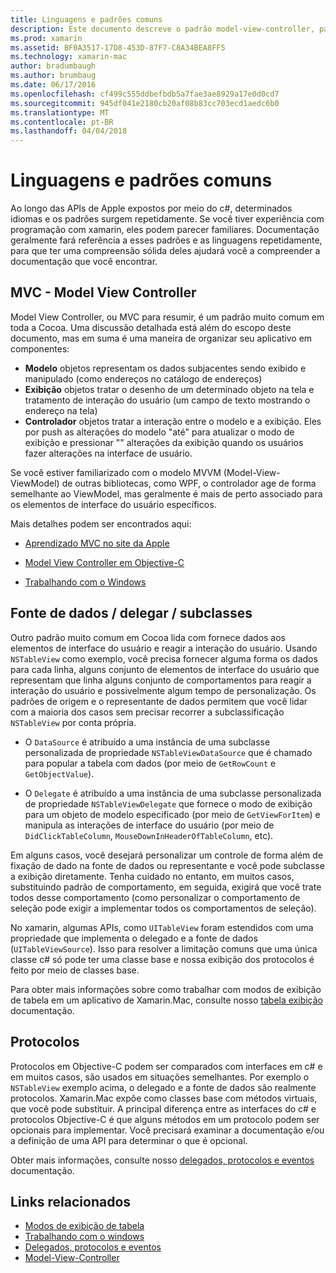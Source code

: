 ```yaml
---
title: Linguagens e padrões comuns
description: Este documento descreve o padrão model-view-controller, padrões de dados de origem e o delegado e protocolos.
ms.prod: xamarin
ms.assetid: BF0A3517-17D8-453D-87F7-C8A34BEA8FF5
ms.technology: xamarin-mac
author: bradumbaugh
ms.author: brumbaug
ms.date: 06/17/2016
ms.openlocfilehash: cf499c555ddbefbdb5a7fae3ae8929a17e0d0cd7
ms.sourcegitcommit: 945df041e2180cb20af08b83cc703ecd1aedc6b0
ms.translationtype: MT
ms.contentlocale: pt-BR
ms.lasthandoff: 04/04/2018
---
```

# <a name="common-patterns-and-idioms"></a>Linguagens e padrões comuns

Ao longo das APIs de Apple expostos por meio do c#, determinados idiomas e os padrões surgem repetidamente. Se você tiver experiência com programação com xamarin, eles podem parecer familiares. Documentação geralmente fará referência a esses padrões e as linguagens repetidamente, para que ter uma compreensão sólida deles ajudará você a compreender a documentação que você encontrar.

## <a name="mvc---model-view-controller"></a>MVC - Model View Controller

Model View Controller, ou MVC para resumir, é um padrão muito comum em toda a Cocoa. Uma discussão detalhada está além do escopo deste documento, mas em suma é uma maneira de organizar seu aplicativo em componentes:

- **Modelo** objetos representam os dados subjacentes sendo exibido e manipulado (como endereços no catálogo de endereços)
- **Exibição** objetos tratar o desenho de um determinado objeto na tela e tratamento de interação do usuário (um campo de texto mostrando o endereço na tela)
- **Controlador** objetos tratar a interação entre o modelo e a exibição. Eles por push as alterações do modelo "até" para atualizar o modo de exibição e pressionar "" alterações da exibição quando os usuários fazer alterações na interface de usuário.

Se você estiver familiarizado com o modelo MVVM (Model-View-ViewModel) de outras bibliotecas, como WPF, o controlador age de forma semelhante ao ViewModel, mas geralmente é mais de perto associado para os elementos de interface do usuário específicos.

Mais detalhes podem ser encontrados aqui:

- [Aprendizado MVC no site da Apple](https://developer.apple.com/library/ios/documentation/general/conceptual/devpedia-cocoacore/MVC.html)

- [Model View Controller em Objective-C](https://developer.apple.com/library/ios/documentation/general/conceptual/CocoaEncyclopedia/Model-View-Controller/Model-View-Controller.html)
- [Trabalhando com o Windows](~/mac/user-interface/window.md)

## <a name="data-source--delegate--subclassing"></a>Fonte de dados / delegar / subclasses

Outro padrão muito comum em Cocoa lida com fornece dados aos elementos de interface do usuário e reagir a interação do usuário. Usando `NSTableView` como exemplo, você precisa fornecer alguma forma os dados para cada linha, alguns conjunto de elementos de interface do usuário que representam que linha alguns conjunto de comportamentos para reagir a interação do usuário e possivelmente algum tempo de personalização. Os padrões de origem e o representante de dados permitem que você lidar com a maioria dos casos sem precisar recorrer a subclassificação `NSTableView` por conta própria.

- O `DataSource` é atribuído a uma instância de uma subclasse personalizada de propriedade `NSTableViewDataSource` que é chamado para popular a tabela com dados (por meio de `GetRowCount` e `GetObjectValue`).

- O `Delegate` é atribuído a uma instância de uma subclasse personalizada de propriedade `NSTableViewDelegate` que fornece o modo de exibição para um objeto de modelo especificado (por meio de `GetViewForItem`) e manipula as interações de interface do usuário (por meio de `DidClickTableColumn`, `MouseDownInHeaderOfTableColumn`, etc).

Em alguns casos, você desejará personalizar um controle de forma além de fixação de dado na fonte de dados ou representante e você pode subclasse a exibição diretamente. Tenha cuidado no entanto, em muitos casos, substituindo padrão de comportamento, em seguida, exigirá que você trate todos desse comportamento (como personalizar o comportamento de seleção pode exigir a implementar todos os comportamentos de seleção).

No xamarin, algumas APIs, como `UITableView` foram estendidos com uma propriedade que implementa o delegado e a fonte de dados (`UITableViewSource`). Isso para resolver a limitação comuns que uma única classe c# só pode ter uma classe base e nossa exibição dos protocolos é feito por meio de classes base.

Para obter mais informações sobre como trabalhar com modos de exibição de tabela em um aplicativo de Xamarin.Mac, consulte nosso [tabela exibição](~/mac/user-interface/table-view.md) documentação.

## <a name="protocols"></a>Protocolos

Protocolos em Objective-C podem ser comparados com interfaces em c# e em muitos casos, são usados em situações semelhantes. Por exemplo o `NSTableView` exemplo acima, o delegado e a fonte de dados são realmente protocolos. Xamarin.Mac expõe como classes base com métodos virtuais, que você pode substituir. A principal diferença entre as interfaces do c# e protocolos Objective-C é que alguns métodos em um protocolo podem ser opcionais para implementar. Você precisará examinar a documentação e/ou a definição de uma API para determinar o que é opcional.

Obter mais informações, consulte nosso [delegados, protocolos e eventos](~/ios/app-fundamentals/delegates-protocols-and-events.md) documentação.



## <a name="related-links"></a>Links relacionados

- [Modos de exibição de tabela](~/mac/user-interface/table-view.md)
- [Trabalhando com o windows](~/mac/user-interface/window.md)
- [Delegados, protocolos e eventos](~/ios/app-fundamentals/delegates-protocols-and-events.md)
- [Model-View-Controller](https://developer.apple.com/library/ios/documentation/general/conceptual/CocoaEncyclopedia/Model-View-Controller/Model-View-Controller.html)
